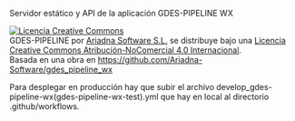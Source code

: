 Servidor estático y  API de la aplicación GDES-PIPELINE  WX
 
<a rel="license" href="http://creativecommons.org/licenses/by-nc/4.0/"><img alt="Licencia Creative Commons" style="border-width:0" src="https://i.creativecommons.org/l/by-nc/4.0/88x31.png" /></a><br /><span xmlns:dct="http://purl.org/dc/terms/" property="dct:title">GDES-PIPELINE</span> por <a xmlns:cc="http://creativecommons.org/ns#" href="www.ariadnasw.com" property="cc:attributionName" rel="cc:attributionURL">Ariadna Software S.L.</a> se distribuye bajo una <a rel="license" href="http://creativecommons.org/licenses/by-nc/4.0/">Licencia Creative Commons Atribución-NoComercial 4.0 Internacional</a>.<br />Basada en una obra en <a xmlns:dct="http://purl.org/dc/terms/" href="https://github.com/Ariadna-Software/gdes_pipeline" rel="dct:source">https://github.com/Ariadna-Software/gdes_pipeline_wx<p>Para desplegar en producción hay que subir el archivo develop_gdes-pipeline-wx(gdes-pipeline-wx-test).yml que hay en local al directorio .github/workflows</a>.
